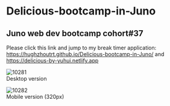 # Delicious-bootcamp-in-Juno  
  
## Juno web dev bootcamp cohort#37  
  
Please click this link and jump to my break timer application: https://hughzhoutrt.github.io/Delicious-bootcamp-in-Juno/ and https://delicious-by-yuhui.netlify.app  
    
![10281](https://user-images.githubusercontent.com/84819219/139278621-025e6885-0a70-4d80-a71e-43189b79d847.png)  
Desktop version  
  
![10282](https://user-images.githubusercontent.com/84819219/139278737-987f484e-1f03-406d-b04a-fd342526fa80.png)  
Mobile version (320px)  
